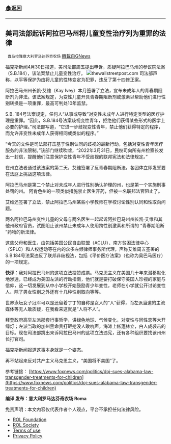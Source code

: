 ###  [:house:返回](README.md)
---


## 美司法部起诉阿拉巴马州将儿童变性治疗列为重罪的法律
` 喜马拉雅意大利罗马达芬奇农场` [轉載自GNews](https://gnews.org/zh-hans/2444661/)

福克斯新闻4月30日报道，美司法部周五提出申诉，质疑阿拉巴马州的参议院法案（S.B.184），该法案禁止儿童变性治疗。
 ![](https://assets.gnews.org/wp-content/uploads/2022/04/A-5.jpg)thewallstreetpost.com 
司法部声称，以平等保护为由将儿童的性转变定为犯罪，违反了第十四修正案。
 
阿拉巴马州州长凯·艾维（Kay Ivey）本月签署了立法，宣布未成年人的青春期阻断剂为非法。该法案规定，为变性儿童开具青春期阻断剂或激素以帮助他们进行性别转换是一项重罪，最高可判处10年监禁。
 
S.B. 184号法案规定，任何人“从事或导致”对变性未成年人进行特定类型的医疗护理是重罪。“因此，S.B.184号法案歧视变性青年，拒绝他们获得某些形式的医学上必要的护理。”司法部写道，“它进一步歧视变性青年，禁止他们获得特定的程序，而允许非变性未成年人获得相同或类似的程序。”
 
“今天的文件是司法部打击基于性别认同的歧视的最新行动，包括对变性青年医疗服务的非法限制。”该部门继续吹嘘，“2022年3月31日，民权司向所有州检察长发出一封信，提醒他们注意保护变性青年不受歧视的联邦宪法和法律规定。”
 
在州立法者通过该法案的第二天，艾维签署了反青春期阻断法。各团体立即发誓要在法庭上挑战这项法律。
 
阿拉巴马州是第二个禁止对未成年人进行性别确认护理的州，也是第一个实施刑事处罚的州。 阿肯色州的一项类似措施禁止医生开药，但被一名联邦法官阻止了。
 
艾维还签署了立法，禁止阿拉巴马州某些小学教师在学校讨论性别认同和性取向问题。
 
两名阿拉巴马州变性儿童的父母与两名医生一起起诉阿拉巴马州州长凯·艾维和其他州政府官员，试图阻止该州禁止未成年人使用跨性别激素和所谓的 “青春期阻断 ”药物的新法律。
 
这些父母和医生，由包括美国公民自由联盟（ACLU）、南方贫困法律中心（SPLC）和人权运动等在内的众多左倾律师事务所代理，声称艾维周五签署的S.B.184号法案违反了联邦非歧视法，包括《平价医疗法案》（也称为奥巴马医疗）的一项规定。
 
**快评**：我对阿拉巴马州的这项立法投赞成票。马克思主义在美国几十年来潜移默化地渗透，已经成为美国左派的行动指南，他们就是要打破保守美国人珍视的家庭与信仰，这一切发展到从中小学校开始鼓励青少年变性，老师在小学就公开讨论变性人、除了男女性别之外还有十几种性别取向等等。
 
世界泳坛女子冠军可以是还留着丁丁的自称是女人的“人”获得，而左派当道的主流媒体等无人敢质疑，在我看来这就是“人将不人”。
 
拜登政府高举左派那套行事哲学，讲绿色地球、气候变化，对变性与同性恋等大开绿灯；左派当政的加州黑命贵打砸抢没人敢吭声，海滩上帐篷林立，白人成袭击的目标。现在司法部跳出来诉阿拉巴马州的这项立法违宪，还有各种组织要找该州州长打官司。
 
福克斯新闻报道这事本身就是一个姿态。
 
再不站起来反对共产主义马克思主义，“美国将不美国”了。
 
参考链接：
[https://www.foxnews.com/politics/doj-sues-alabama-law-transgender-treatments-for-children](https://www.foxnews.com/politics/doj-sues-alabama-law-transgender-treatments-for-children)
 
**编译 发布：意大利罗马达芬奇农场 Roma**

免责声明：本文内容仅代表作者个人观点，平台不承担任何法律风险。
  
- [ROL Foundation](https://rolfoundation.org/)
- [ROL Society](https://rolsociety.org/)
- [Terms of use](https://gnews.org/terms-of-use-3/)
- [Privacy Policy](https://gnews.org/privacy-policy/)
